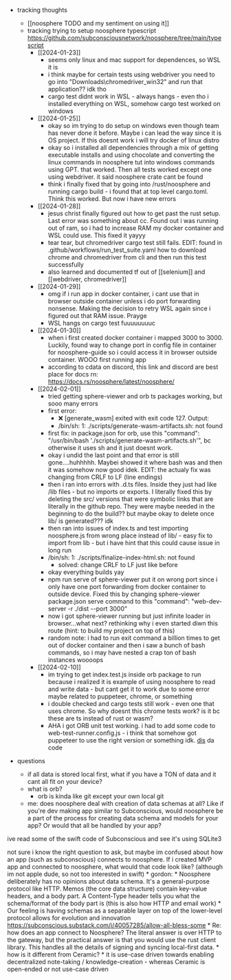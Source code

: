   * tracking thoughts
    * [[noosphere TODO and my sentiment on using it]]
    * tracking trying to setup noosphere typescript https://github.com/subconsciousnetwork/noosphere/tree/main/typescript
      * [[2024-01-23]]
        * seems only linux and mac support for dependences, so WSL it is
        * i think maybe for certain tests using webdriver you need to go into "Downloads\chromedriver_win32" and run that application?? idk tho
        * cargo test didnt work in WSL - always hangs - even tho i installed everything on WSL, somehow cargo test worked on windows
      * [[2024-01-25]]
        * okay so im trying to do setup on windows even though team has never done it before. Maybe i can lead the way since it is OS project. If this doesnt work i will try docker of linux distro
        * okay so i installed all dependencies through a mix of getting executable installs and using chocolate and converting the linux commands in noosphere tut into windows commands using GPT. that worked. Then all tests worked except one using webdriver. it said noosphere crate cant be found
        * think i finally fixed that by going into /rust/noosphere and running cargo build - i found that at top level cargo.toml. Think this worked. But now i have new errors
      * [[2024-01-28]]
        * jesus christ finally figured out how to get past the rust setup. Last error was something about cc. Found out i was running out of ram, so i had to increase RAM my docker container and WSL could use. This fixed it yayyy
        * tear tear, but chromedriver cargo test still fails. EDIT: found in .github/workflows/run_test_suite.yaml how to download chrome and chromedriver from cli and then run this test successfully
        * also learned and documented tf out of [[selenium]] and [[webdriver, chromedriver]] 
      * [[2024-01-29]]
        * omg if i run app in docker container, i cant use that in browser outside container unless i do port forwarding nonsense. Making the decision to retry WSL again since i figured out that RAM issue. Prayge
        * WSL hangs on cargo test fuuuuuuuuc
      * [[2024-01-30]]
        * when i first created docker container i mapped 3000 to 3000. Luckily, found way to change port in config file in container for noosphere-guide so i could access it in browser outside container. WOOO first running app
        * according to cdata on discord, this link and discord are best place for docs rn: https://docs.rs/noosphere/latest/noosphere/
      * [[2024-02-01]]
        * tried getting sphere-viewer and orb ts packages working, but sooo many errors
        * first error:
          * :x: [generate_wasm] exited with exit code 127. Output:
          * /bin/sh: 1: ./scripts/generate-wasm-artifacts.sh: not found
        * first fix: in package.json for orb, use this "command": "/usr/bin/bash './scripts/generate-wasm-artifacts.sh'", bc otherwise it uses sh and it just doesnt work.
        * okay i undid the last point and that error is still gone....huhhhhh. Maybei showed it where bash was and then it was somehow now good idek. EDIT: the actualy fix was changing from CRLF to LF (line endings)
        * then i ran into errors with .d.ts files. Inside they just had like /lib files - but no imports or exports. I literally fixed this by deleting the src/ versions that were symbolic links that are literally in the github repo. They were maybe needed in the beginning to do the build?? but maybe okay to delete once lib/ is generated??? idk
        * then ran into issues of index.ts and test importing noosphere.js from wrong place instead of lib/ - easy fix to import from lib - but i have hint that this could cause issue in long run
        * /bin/sh: 1: ./scripts/finalize-index-html.sh: not found
          * solved: change CRLF to LF just like before
        * okay everything builds yay
        * npm run serve of sphere-viewer put it on wrong port since i only have one port forwarding from docker container to outside device. Fixed this by changing sphere-viewer package.json serve command to this "command": "web-dev-server -r ./dist --port 3000"
        * now i got sphere-viewer running but just infinite loader in browser...what next? rethinking why i even started diwn this route (hint: to build my project on top of this)
        * random note: i had to run exit command a billion times to get out of docker container and then i saw a bunch of bash commands, so i may have nested a crap ton of bash instances woooops
      * [[2024-02-10]]
        * im trying to get index.test.js inside orb package to run because i realized it is example of using noosphere to read and write data - but cant get it to work due to some error maybe related to puppeteer, chrome, or something
        * i double checked and cargo tests still work - even one that uses chrome. So why doesnt this chrome tests work? is it bc these are ts instead of rust or wasm?
        * AHA i got ORB unit test working. i had to add some code to web-test-runner.config.js - i think that somehow got puppeteer to use the right version or something idk. [dis](https://modern-web.dev/docs/test-runner/browser-launchers/overview/#configuring-browser-launchers) da code

  * questions
    * if all data is stored local first, what if you have a TON of data and it cant all fit on your device?
    * what is orb?
      * orb is kinda like git except your own local git
    * me: does noosphere deal with creation of data schemas at all? Like if you're dev making app similar to Subconscious, would noosphere be a part of the process for creating data schema and models for your app? Or would that all be handled by your app?

ive read some of the swift code of Subconscious and see it's using SQLite3

not sure i know the right question to ask, but maybe im confused about how an app (such as subconscious) connects to noosphere. If i created MVP app and connected to noosphere, what would that code look like? (although im not apple dude, so not too interested in swift)
      * gordon:
        * Noosphere deliberately has no opinions about data schema. It's a general-purpose protocol like HTTP. Memos (the core data structure) contain key-value headers, and a body part. A Content-Type header tells you what the schema/format of the body part is (this is also how HTTP and email work)
        * Our feeling is having schemas as a separable layer on top of the lower-level protocol allows for evolution and innovation https://subconscious.substack.com/i/40057285/allow-all-bless-some
        * Re: how does an app connect to Noosphere? The literal answer is over HTTP to the gateway, but the practical answer is that you would use the rust client library. This handles all the details of signing and syncing local-first data.
    * how is it different from Ceramic?
      * it is use-case driven towards enabling decentralized note-taking / knowledge-creation - whereas Ceramic is open-ended or not use-case driven
